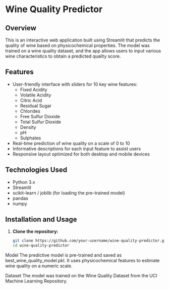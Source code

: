 # Wine Quality Predictor

## Overview
This is an interactive web application built using Streamlit that predicts the quality of wine based on physicochemical properties. The model was trained on a wine quality dataset, and the app allows users to input various wine characteristics to obtain a predicted quality score.

## Features
- User-friendly interface with sliders for 10 key wine features:
  - Fixed Acidity
  - Volatile Acidity
  - Citric Acid
  - Residual Sugar
  - Chlorides
  - Free Sulfur Dioxide
  - Total Sulfur Dioxide
  - Density
  - pH
  - Sulphates
- Real-time prediction of wine quality on a scale of 0 to 10
- Informative descriptions for each input feature to assist users
- Responsive layout optimized for both desktop and mobile devices

## Technologies Used
- Python 3.x
- Streamlit
- scikit-learn / joblib (for loading the pre-trained model)
- pandas
- numpy

## Installation and Usage

1. **Clone the repository:**

   ```bash
   git clone https://github.com/your-username/wine-quality-predictor.git
   cd wine-quality-predictor

Model
The predictive model is pre-trained and saved as best_wine_quality_model.pkl. It uses physicochemical features to estimate wine quality on a numeric scale.

Dataset
The model was trained on the Wine Quality Dataset from the UCI Machine Learning Repository.
